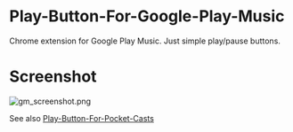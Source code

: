 # Play-Button-For-Google-Play-Music
Chrome extension for Google Play Music. Just simple play/pause buttons.

# Screenshot
![gm_screenshot.png](http://download.illuzor.com/images/github/gm_screenshot.png)

See also [Play-Button-For-Pocket-Casts](https://github.com/illuzor/Play-Button-For-Pocket-Casts)
